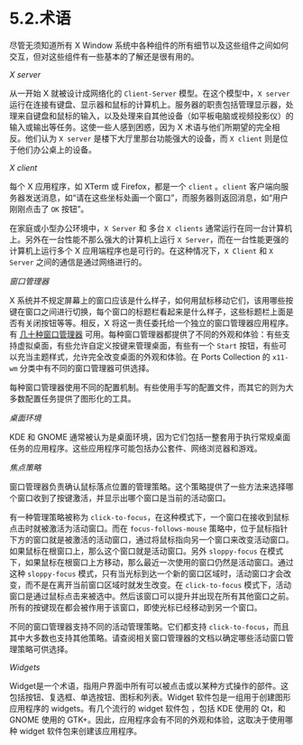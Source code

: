 # 5.2.术语

尽管无须知道所有 X Window 系统中各种组件的所有细节以及这些组件之间如何交互，但对这些组件有一些基本的了解还是很有用的。

*X server*

从一开始 X 就被设计成网络化的 `Client-Server` 模型。在这个模型中，`X server`运行在连接有键盘、显示器和鼠标的计算机上。服务器的职责包括管理显示器，处理来自键盘和鼠标的输入，以及处理来自其他设备（如平板电脑或视频投影仪）的输入或输出等任务。这使一些人感到困惑，因为 X 术语与他们所期望的完全相反。他们认为 `X server` 是楼下大厅里那台功能强大的设备，而 `X client` 则是位于他们办公桌上的设备。

*X client*

每个 X 应用程序，如 XTerm 或 Firefox，都是一个 `client` 。`client` 客户端向服务器发送消息，如“请在这些坐标处画一个窗口”，而服务器则返回消息，如“用户刚刚点击了 `OK` 按钮”。

在家庭或小型办公环境中，`X Server` 和 多台 `X clients` 通常运行在同一台计算机上。另外在一台性能不那么强大的计算机上运行 `X Server`，而在一台性能更强的计算机上运行多个 X 应用端程序也是可行的。在这种情况下，`X Client` 和 `X Server` 之间的通信是通过网络进行的。

*窗口管理器*

X 系统并不规定屏幕上的窗口应该是什么样子，如何用鼠标移动它们，该用哪些按键在窗口之间进行切换，每个窗口的标题栏看起来是什么样子，这些标题栏上面是否有关闭按钮等等。相反，X 将这一责任委托给一个独立的窗口管理器应用程序。有 [几十种窗口管理器](http://www.xwinman.org/) 可用。每种窗口管理器都提供了不同的外观和体验：有些支持虚拟桌面，有些允许自定义按键来管理桌面，有些有一个 `Start` 按钮，有些可以充当主题样式，允许完全改变桌面的外观和体验。在 Ports Collection 的 `x11-wm` 分类中有不同的窗口管理器可供选择。

每种窗口管理器使用不同的配置机制。有些使用手写的配置文件，而其它的则为大多数配置任务提供了图形化的工具。

*桌面环境*

 KDE 和 GNOME 通常被认为是桌面环境，因为它们包括一整套用于执行常规桌面任务的应用程序。这些应用程序可能包括办公套件、网络浏览器和游戏。

*焦点策略*

窗口管理器负责确认鼠标落点位置的管理策略。这个策略提供了一些方法来选择哪个窗口收到了按键激活，并显示出哪个窗口是当前的活动窗口。

有一种管理策略被称为 `click-to-focus`，在这种模式下，一个窗口在接收到鼠标点击时就被激活为活动窗口。而在 `focus-follows-mouse` 策略中，位于鼠标指针下方的窗口就是被激活的活动窗口，通过将鼠标指向另一个窗口来改变活动窗口。如果鼠标在根窗口上，那么这个窗口就是活动窗口。另外 `sloppy-focus` 在模式下，如果鼠标在根窗口上方移动，那么最近一次使用的窗口仍然是活动窗口。通过这种 `sloppy-focus` 模式，只有当光标到达一个新的窗口区域时，活动窗口才会改变，而不是在离开当前窗口区域时就发生改变。在 `click-to-focus` 模式下，活动窗口是通过鼠标点击来被选中。然后该窗口可以提升并出现在所有其他窗口之前。所有的按键现在都会被作用于该窗口，即使光标已经移动到另一个窗口。

不同的窗口管理器支持不同的活动管理策略。它们都支持 `click-to-focus`，而且其中大多数也支持其他策略。请查阅相关窗口管理器的文档以确定哪些活动窗口管理策略可供选择。

*Widgets*

Widget是一个术语，指用户界面中所有可以被点击或以某种方式操作的部件。这包括按钮、复选框、单选按钮、图标和列表。Widget 软件包是一组用于创建图形应用程序的 widgets。有几个流行的 widget 软件包 ，包括 KDE 使用的 Qt，和 GNOME 使用的 GTK+。因此，应用程序会有不同的外观和体验，这取决于使用哪种 widget 软件包来创建该应用程序。


